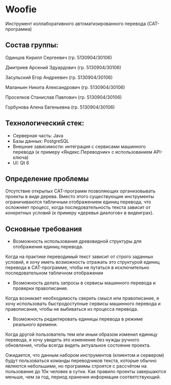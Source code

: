 # Woofie
Инструмент коллаборативного автоматизированного перевода (CAT-программа)

## Состав группы:
Одинцов Кирилл Сергеевич (гр. 5130904/30106)

Дмитриев Арсений Эдуардович (гр. 5130904/30106)

Засульский Егор Андреевич (гр. 5130904/30106)

Маланьин Никита Александрович (гр. 5130904/30106)

Проселков Станислав Павлович (гр. 5130904/30106)

Горбунова Алена Евгеньевна (гр. 5130904/30106)

## Технологический стек:
- Серверная часть: Java
- Базы данных: PostgreSQL
- Внешние зависимости: интеграция с сервисами машинного перевода (к примеру «Яндекс.Переводчик» с использованием API-ключа)
- UI: Qt 6

## Определение проблемы

Отсутствие открытых CAT-программ позволяющих организовывать проекты в виде дерева. Вместо этого существующие инструменты ограничиваются табличным отображением единиц перевода, что осложняет процесс, когда последовательность текста зависит от конкретных условий (к примеру «деревья диалогов» в видеиграх).

## Основные требования
- Возможность использования древовидной структуры для отображения единиц перевода.

Когда на практике переводимый текст зависит от строго заданных условий, я хочу иметь возможность отражать это структурой единиц перевода в CAT-программе, чтобы не путаться в исключительно последовательном табличном отображении

- Возможность делать запросы в сервисы машинного перевода и проверки правописания.

Когда возникает необходимость сверить смысл или правописание, я хочу использовать быстродоступные сервисы машинного перевода и правописания, чтобы не выбиваться из процесса перевода.

- Возможность редактировать единицы перевода в режиме реального времени.

Когда другой пользователь тем или иным образом изменил единицу перевода, я хочу увидеть это изменение без нужды ручного обновления, чтобы всегда видеть актуальное состояние проекта.

Ожидается, что данным набором инструментов (клиентом и сервером) будут пользоваться команды переводчиков текста, которые обычно являются небольшими, но программы строятся с рассчётом на пользование до 10к человек в сутки. Как правило проекты завершаются меньше, чем за год, период хранения информации соответствующий.

